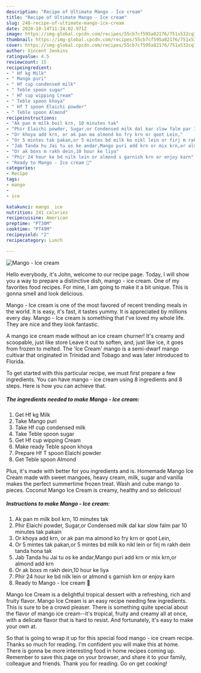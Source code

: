```yaml
---
description: "Recipe of Ultimate Mango - Ice cream"
title: "Recipe of Ultimate Mango - Ice cream"
slug: 240-recipe-of-ultimate-mango-ice-cream
date: 2020-10-14T11:34:02.971Z
image: https://img-global.cpcdn.com/recipes/55cb7cf595a82176/751x532cq70/mango-ice-cream-recipe-main-photo.jpg
thumbnail: https://img-global.cpcdn.com/recipes/55cb7cf595a82176/751x532cq70/mango-ice-cream-recipe-main-photo.jpg
cover: https://img-global.cpcdn.com/recipes/55cb7cf595a82176/751x532cq70/mango-ice-cream-recipe-main-photo.jpg
author: Vincent Jenkins
ratingvalue: 4.5
reviewcount: 15
recipeingredient:
- " Hf kg Milk"
- " Mango puri"
- " Hf cup condensed milk"
- " Teble spoon sugar"
- " Hf cup wipping Cream"
- " Teble spoon khoya"
- " Hf T spoon Elaichi powder"
- " Teble spoon Almond"
recipeinstructions:
- "Ak pan m milk boil krn, 10 minutes tak"
- "Phir Elaichi powder, Sugar,or Condensed milk dal kar slow falm par 10 minutes tak pakain"
- "Or khoya add krn, or ak pan ma almond ko fry krn or qoot Lein,"
- "Or 5 mintes tak pakan,or 5 mintes bd milk ko nikl lein or firj m rakh dein tanda hona tak"
- "Jab Tanda hu Jai tu os ke andar,Mango puri add krn or mix krn,or almond add krn"
- "Or ak boxs m rakh dein,10 hour ke liya"
- "Phir 24 hour ke bd nilk lein or almond s garnish krn or enjoy karn"
- "Ready to Mango - Ice cream 🍨"
categories:
- Recipe
tags:
- mango
- 
- ice

katakunci: mango  ice 
nutrition: 241 calories
recipecuisine: American
preptime: "PT30M"
cooktime: "PT49M"
recipeyield: "2"
recipecategory: Lunch

---
```



![Mango - Ice cream](https://img-global.cpcdn.com/recipes/55cb7cf595a82176/751x532cq70/mango-ice-cream-recipe-main-photo.jpg)

Hello everybody, it's John, welcome to our recipe page. Today, I will show you a way to prepare a distinctive dish, mango - ice cream. One of my favorites food recipes. For mine, I am going to make it a bit unique. This is gonna smell and look delicious.

Mango - Ice cream is one of the most favored of recent trending meals in the world. It is easy, it's fast, it tastes yummy. It is appreciated by millions every day. Mango - Ice cream is something that I've loved my whole life. They are nice and they look fantastic.

A mango ice cream made without an ice cream churner! It&#39;s creamy and scoopable, just like store Leave it out to soften, and, just like ice, it goes from frozen to melted. The &#39;Ice Cream&#39; mango is a semi-dwarf mango cultivar that originated in Trinidad and Tobago and was later introduced to Florida.


To get started with this particular recipe, we must first prepare a few ingredients. You can have mango - ice cream using 8 ingredients and 8 steps. Here is how you can achieve that.

<!--inarticleads1-->

##### The ingredients needed to make Mango - Ice cream:

1. Get  Hf kg Milk
1. Take  Mango puri
1. Take  Hf cup condensed milk
1. Take  Teble spoon sugar
1. Get  Hf cup wipping Cream
1. Make ready  Teble spoon khoya
1. Prepare  Hf T spoon Elaichi powder
1. Get  Teble spoon Almond


Plus, it&#39;s made with better for you ingredients and is. Homemade Mango Ice Cream made with sweet mangoes, heavy cream, milk, sugar and vanilla makes the perfect summertime frozen treat. Wash and cube mango to pieces. Coconut Mango Ice Cream is creamy, healthy and so delicious! 

<!--inarticleads2-->

##### Instructions to make Mango - Ice cream:

1. Ak pan m milk boil krn, 10 minutes tak
1. Phir Elaichi powder, Sugar,or Condensed milk dal kar slow falm par 10 minutes tak pakain
1. Or khoya add krn, or ak pan ma almond ko fry krn or qoot Lein,
1. Or 5 mintes tak pakan,or 5 mintes bd milk ko nikl lein or firj m rakh dein tanda hona tak
1. Jab Tanda hu Jai tu os ke andar,Mango puri add krn or mix krn,or almond add krn
1. Or ak boxs m rakh dein,10 hour ke liya
1. Phir 24 hour ke bd nilk lein or almond s garnish krn or enjoy karn
1. Ready to Mango - Ice cream 🍨


Mango Ice Cream is a delightful tropical dessert with a refreshing, rich and fruity flavor. Mango Ice Cream is an easy recipe needing few ingredients. This is sure to be a crowd pleaser. There is something quite special about the flavor of mango ice cream--it&#39;s tropical, fruity and creamy all at once, with a delicate flavor that is hard to resist. And fortunately, it&#39;s easy to make your own at. 

So that is going to wrap it up for this special food mango - ice cream recipe. Thanks so much for reading. I'm confident you will make this at home. There is gonna be more interesting food in home recipes coming up. Remember to save this page on your browser, and share it to your family, colleague and friends. Thank you for reading. Go on get cooking!
